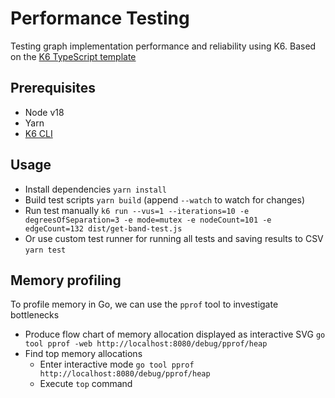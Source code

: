 # Performance Testing

Testing graph implementation performance and reliability using K6. Based on the [K6 TypeScript template](https://github.com/grafana/k6-template-typescript)

## Prerequisites

- Node v18
- Yarn
- [K6 CLI](https://k6.io/docs/get-started/installation/)

## Usage

- Install dependencies `yarn install`
- Build test scripts `yarn build` (append `--watch` to watch for changes)
- Run test manually `k6 run --vus=1 --iterations=10 -e degreesOfSeparation=3 -e mode=mutex -e nodeCount=101 -e edgeCount=132 dist/get-band-test.js`
- Or use custom test runner for running all tests and saving results to CSV `yarn test`

## Memory profiling

To profile memory in Go, we can use the `pprof` tool to investigate bottlenecks

- Produce flow chart of memory allocation displayed as interactive SVG `go tool pprof -web http://localhost:8080/debug/pprof/heap`
- Find top memory allocations
  - Enter interactive mode `go tool pprof http://localhost:8080/debug/pprof/heap`
  - Execute `top` command
